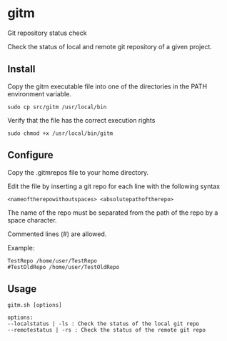 # gitm

Git repository status check

Check the status of local and remote git repository of a given project.

## Install

Copy the gitm executable file into one of the directories in the PATH environment variable.

```
sudo cp src/gitm /usr/local/bin
```

Verify that the file has the correct execution rights
```
sudo chmod +x /usr/local/bin/gitm
```

## Configure

Copy the .gitmrepos file to your home directory.

Edit the file by inserting a git repo for each line with the following syntax
```
<nameoftherepowithoutspaces> <absolutepathoftherepo>
```

The name of the repo must be separated from the path of the repo by a space character.

Commented lines (#) are allowed.

Example:
```
TestRepo /home/user/TestRepo
#TestOldRepo /home/user/TestOldRepo
```

## Usage

```
gitm.sh [options]

options:
--localstatus | -ls : Check the status of the local git repo
--remotestatus | -rs : Check the status of the remote git repo
```
